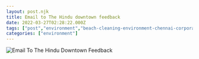 ```yaml
---
layout: post.njk
title: Email to The Hindu downtown feedback
date: 2022-03-27T02:28:22.000Z
tags: ["post","environment","beach-cleaning-environment-chennai-corporation"]
categories: ["environment"]
---
```


![Email To The Hindu Downtown Feedback](/assets/images/email-to-the-hindu-downtown-feedback-41585fd3.jpg)
